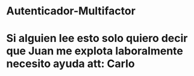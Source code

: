 # Autenticador-Multifactor
# Si alguien lee esto solo quiero decir que Juan me explota laboralmente necesito ayuda att: Carlo